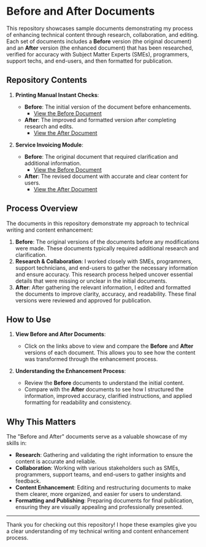 # Before and After Documents

This repository showcases sample documents demonstrating my process of enhancing technical content through research, collaboration, and editing. Each set of documents includes a **Before** version (the original document) and an **After** version (the enhanced document) that has been researched, verified for accuracy with Subject Matter Experts (SMEs), programmers, support techs, and end-users, and then formatted for publication.

## Repository Contents

1. **Printing Manual Instant Checks**:
   - **Before**: The initial version of the document before enhancements.
     - [View the Before Document](https://github.com/TiskaDavis/Sample-Before-After-Documents/blob/main/Printing%20Manual%20Checks/BEFORE_Printing%20Manual%20Instant%20Checks.pdf)
   - **After**: The improved and formatted version after completing research and edits.
     - [View the After Document](https://github.com/TiskaDavis/Sample-Before-After-Documents/blob/main/Printing%20Manual%20Checks/AFTER_Printing%20Manual%20Instant%20Checks.pdf)

2. **Service Invoicing Module**:
   - **Before**: The original document that required clarification and additional information.
     - [View the Before Document](https://github.com/TiskaDavis/Sample-Before-After-Documents/blob/main/Service%20Invoicing%20Sample/BEFORE_Service%20Invoicing%20Module.pdf)
   - **After**: The revised document with accurate and clear content for users.
     - [View the After Document](https://github.com/TiskaDavis/Sample-Before-After-Documents/blob/main/Service%20Invoicing%20Sample/AFTER_Service%20Invoicing%20Module.pdf)

## Process Overview

The documents in this repository demonstrate my approach to technical writing and content enhancement:

1. **Before**: The original versions of the documents before any modifications were made. These documents typically required additional research and clarification.
2. **Research & Collaboration**: I worked closely with SMEs, programmers, support technicians, and end-users to gather the necessary information and ensure accuracy. This research process helped uncover essential details that were missing or unclear in the initial documents.
3. **After**: After gathering the relevant information, I edited and formatted the documents to improve clarity, accuracy, and readability. These final versions were reviewed and approved for publication.

## How to Use

1. **View Before and After Documents**:
   - Click on the links above to view and compare the **Before** and **After** versions of each document. This allows you to see how the content was transformed through the enhancement process.

2. **Understanding the Enhancement Process**:
   - Review the **Before** documents to understand the initial content.
   - Compare with the **After** documents to see how I structured the information, improved accuracy, clarified instructions, and applied formatting for readability and consistency.

## Why This Matters

The "Before and After" documents serve as a valuable showcase of my skills in:

- **Research**: Gathering and validating the right information to ensure the content is accurate and reliable.
- **Collaboration**: Working with various stakeholders such as SMEs, programmers, support teams, and end-users to gather insights and feedback.
- **Content Enhancement**: Editing and restructuring documents to make them clearer, more organized, and easier for users to understand.
- **Formatting and Publishing**: Preparing documents for final publication, ensuring they are visually appealing and professionally presented.

---

Thank you for checking out this repository! I hope these examples give you a clear understanding of my technical writing and content enhancement process.
